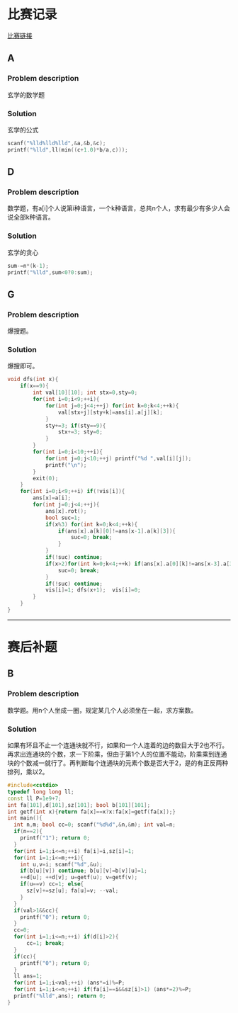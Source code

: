# 比赛记录

[比赛链接](https://cn.vjudge.net/contest/168305)
## A
### Problem description
玄学的数学题
### Solution
玄学的公式
```cpp
scanf("%lld%lld%lld",&a,&b,&c);
printf("%lld",ll(min((c+1.0)*b/a,c)));
```
## D
### Problem description
数学题，有a[i]个人说第i种语言，一个k种语言，总共n个人，求有最少有多少人会说全部k种语言。
### Solution
玄学的贪心
```cpp
sum-=n*(k-1);
printf("%lld",sum<0?0:sum);
```
## G
### Problem description
爆搜题。
### Solution
爆搜即可。
```cpp
void dfs(int x){
	if(x==9){
		int val[10][10]; int stx=0,sty=0;
		for(int i=0;i<9;++i){
			for(int j=0;j<4;++j) for(int k=0;k<4;++k){
				val[stx+j][sty+k]=ans[i].a[j][k];
			}
			sty+=3; if(sty==9){
				stx+=3; sty=0;
			}	
		}
		for(int i=0;i<10;++i){
			for(int j=0;j<10;++j) printf("%d ",val[i][j]);
			printf("\n");
		}
		exit(0);
	}
	for(int i=0;i<9;++i) if(!vis[i]){
		ans[x]=a[i];
		for(int j=0;j<4;++j){
			ans[x].rot();
			bool suc=1;
			if(x%3) for(int k=0;k<4;++k){
				if(ans[x].a[k][0]!=ans[x-1].a[k][3]){
					suc=0; break;
				}
			}
			if(!suc) continue;
			if(x>2)for(int k=0;k<4;++k) if(ans[x].a[0][k]!=ans[x-3].a[3][k]){
				suc=0; break;
			}
			if(!suc) continue;
			vis[i]=1; dfs(x+1);  vis[i]=0;
		}
	}
}
```
***** 
# 赛后补题
## B
### Problem description
数学题。用n个人坐成一圈，规定某几个人必须坐在一起，求方案数。
### Solution
如果有环且不止一个连通块就不行，如果和一个人连着的边的数目大于2也不行。再求出连通块的个数，求一下阶乘，但由于第1个人的位置不能动，阶乘乘到连通块的个数减一就行了。再判断每个连通块的元素个数是否大于2，是的有正反两种排列，乘以2。
```cpp
#include<cstdio>
typedef long long ll;
const ll P=1e9+7;
int fa[101],d[101],sz[101]; bool b[101][101];
int getf(int x){return fa[x]==x?x:fa[x]=getf(fa[x]);}
int main(){
  int n,m; bool cc=0; scanf("%d%d",&n,&m); int val=n;
  if(n==2){
    printf("1"); return 0;
  }
  for(int i=1;i<=n;++i) fa[i]=i,sz[i]=1;
  for(int i=1;i<=m;++i){
    int u,v=i; scanf("%d",&u);
    if(b[u][v]) continue; b[u][v]=b[v][u]=1;
    ++d[u]; ++d[v]; u=getf(u); v=getf(v);
    if(u==v) cc=1; else{
      sz[v]+=sz[u]; fa[u]=v; --val;
    }
  }
  if(val>1&&cc){
    printf("0"); return 0;
  }
  cc=0;
  for(int i=1;i<=n;++i) if(d[i]>2){
      cc=1; break;
  }
  if(cc){
    printf("0"); return 0;
  }
  ll ans=1;
  for(int i=1;i<val;++i) (ans*=i)%=P;
  for(int i=1;i<=n;++i) if(fa[i]==i&&sz[i]>1) (ans*=2)%=P;
  printf("%lld",ans); return 0;
}
```

